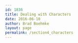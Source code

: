 ```yaml
---
id: 1836
title: Dealing with Characters
date: 2016-06-10
author: Brad Boehmke
layout: page
permalink: /section4_characters
---
```





